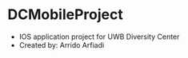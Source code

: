 # DCMobileProject

* IOS application project for UWB Diversity Center
* Created by: Arrido Arfiadi

